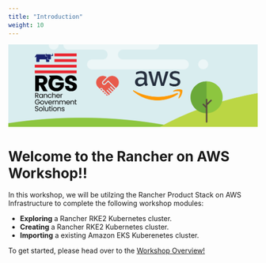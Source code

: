 ```yaml
---
title: "Introduction"
weight: 10
---
```


![rgs-aws-banner](/static/images/rgs-aws-banner.png)

# Welcome to the Rancher on AWS Workshop!!

In this workshop, we will be utilzing the Rancher Product Stack on AWS Infrastructure to complete the following workshop modules:
* **Exploring** a Rancher RKE2 Kubernetes cluster.
* **Creating** a Rancher RKE2 Kubernetes cluster.
* **Importing** a existing Amazon EKS Kuberenetes cluster. 

To get started, please head over to the [Workshop Overview!](/content/10-introduction/11-workshop-overview/index.en.md)